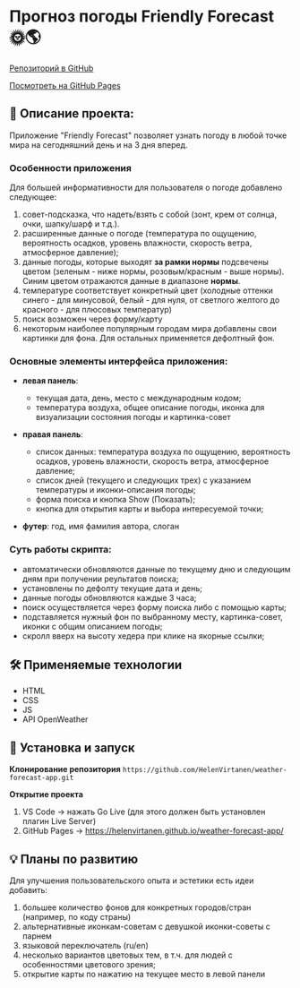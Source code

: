 # Прогноз погоды Friendly Forecast 🌞🌎

[Репозиторий в GitHub](https://github.com/HelenVirtanen/weather-forecast-app)

[Посмотреть на GitHub Pages](https://helenvirtanen.github.io/weather-forecast-app/)

## 📖 Описание проекта: 
Приложение "Friendly Forecast" позволяет узнать погоду в любой точке мира на сегодняшний день и на 3 дня вперед.

### Особенности приложения
Для большей информативности для пользователя о погоде добавлено следующее:
1) совет-подсказка, что надеть/взять с собой (зонт, крем от солнца, очки, шапку/шарф и т.д.).
2) расширенные данные о погоде (температура по ощущению, вероятность осадков, уровень влажности, скорость ветра, атмосферное давление);
3) данные погоды, которые выходят __за рамки нормы__ подсвечены цветом (зеленым - ниже нормы, розовым/красным - выше нормы). 
Синим цветом отражаются данные в диапазоне __нормы__.
4) температуре соответствует конкретный цвет (холодные оттенки синего - для минусовой, белый - для нуля, от светлого желтого до красного - для плюсовых температур)
5) поиск возможен через форму/карту
6) некоторым наиболее популярным городам мира добавлены свои картинки для фона. Для остальных применяется дефолтный фон.

### Основные элементы интерфейса приложения:
* __левая панель__: 
  - текущая дата, день, место с международным кодом;
  - температура воздуха, общее описание погоды, иконка для визуализации состояния погоды и картинка-совет

* __правая панель__: 
  - список данных: температура воздуха по ощущению, вероятность осадков, уровень влажности, скорость ветра, атмосферное давление;
  - список дней (текущего и следующих трех) с указанием температуры и иконки-описания погоды;
  - форма поиска и кнопка Show (Показать);
  - кнопка для открытия карты и выбора интересуемой точки;

* __футер__: год, имя фамилия автора, слоган

### Суть работы скрипта:
* автоматически обновляются данные по текущему дню и следующим дням при получении реультатов поиска;
* установлены по дефолту текущие дата и день; 
* данные погоды обновляются каждые 3 часа;
* поиск осуществляется через форму поиска либо с помощью карты;
* подставляется нужный фон по выбранному месту, картинка-совет, иконки с общим описанием погоды;
* скролл вверх на высоту хедера при клике на якорные ссылки;

## 🛠️ Применяемые технологии
* HTML
* CSS
* JS
* API OpenWeather

## 🚀 Установка и запуск
**Клонирование репозитория**
```https://github.com/HelenVirtanen/weather-forecast-app.git```

**Открытие проекта**
1) VS Code -> нажать Go Live (для этого должен быть установлен плагин Live Server)
2) GitHub Pages -> https://helenvirtanen.github.io/weather-forecast-app/

## 💡 Планы по развитию
Для улучшения пользовательского опыта и эстетики есть идеи добавить: 
1) большее количество фонов для конкретных городов/стран (например, по коду страны)
2) альтернативные иконкам-советам с девушкой иконки-советы с парнем 
3) языковой переключатель (ru/en)
4) несколько вариантов цветовых тем, в т.ч. для людей с особенностями цветового зрения;
5) открытие карты по нажатию на текущее место в левой панели
